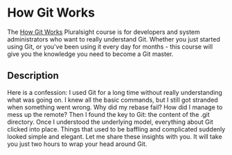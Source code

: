 # How Git Works

The [How Git Works](https://www.pluralsight.com/courses/how-git-works) Pluralsight course is for developers and system administrators who want to really understand Git. Whether you just started using Git, or you've been using it every day for months - this course will give you the knowledge you need to become a Git master.

## Description
Here is a confession: I used Git for a long time without really understanding what was going on. I knew all the basic commands, but I still got stranded when something went wrong. Why did my rebase fail? How did I manage to mess up the remote? Then I found the key to Git: the content of the .git directory. Once I understood the underlying model, everything about Git clicked into place. Things that used to be baffling and complicated suddenly looked simple and elegant. Let me share these insights with you. It will take you just two hours to wrap your head around Git.